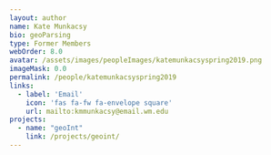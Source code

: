 ```yaml
---
layout: author
name: Kate Munkacsy
bio: geoParsing
type: Former Members
webOrder: 8.0
avatar: /assets/images/peopleImages/katemunkacsyspring2019.png
imageMask: 0.0
permalink: /people/katemunkacsyspring2019
links:
  - label: 'Email'
    icon: 'fas fa-fw fa-envelope square'
    url: mailto:kmmunkacsy@email.wm.edu
projects:
  - name: "geoInt"
    link: /projects/geoint/
---
```

